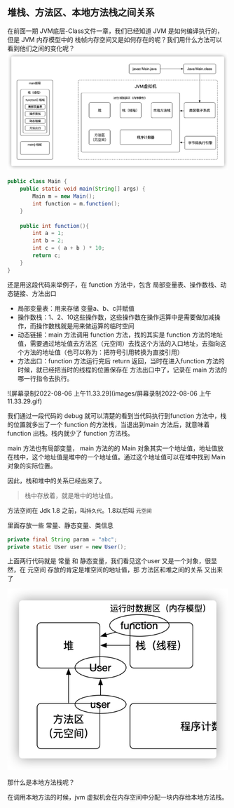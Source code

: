 ## 堆栈、方法区、本地方法栈之间关系

在前面一期 JVM底层-Class文件一章，我们已经知道 JVM 是如何编译执行的，但是 JVM 内存模型中的 栈帧内存空间又是如何存在的呢？我们用什么方法可以看到他们之间的变化呢？![image-20220806112121034](images/image-20220806112121034.png)

```java
public class Main {
    public static void main(String[] args) {
        Main m = new Main();
        int function = m.function();
    }

    public int function(){
        int a = 1;
        int b = 2;
        int c = ( a + b ) * 10;
        return c;
    }
}
```

还是用这段代码来举例子，在 function 方法中，包含 局部变量表、操作数栈、动态链接、方法出口

+ 局部变量表：用来存储 变量a、b、c并赋值
+ 操作数栈：1、2、10这些操作数，这些操作数在操作运算中是需要做加减操作，而操作数栈就是用来做运算的临时空间
+ 动态链接：main 方法调用 function 方法，找的其实是 function 方法的地址值，需要通过地址值去方法区（元空间）去找这个方法的入口地址，去指向这个方法的地址值（也可以称为：把符号引用转换为直接引用）
+ 方法出口：function 方法运行完后 return 返回，当时在进入function 方法的时候，就已经把当时的线程的位置保存在 方法出口中了，记录在 main 方法的哪一行指令去执行。

![屏幕录制2022-08-06 上午11.33.29](images/屏幕录制2022-08-06 上午11.33.29.gif)

我们通过一段代码的 debug 就可以清楚的看到当代码执行到function 方法中，栈的位置就多出了一个 function 的方法栈，当退出到main 方法后，就意味着 function 出栈。栈内就少了 function 方法栈。

main 方法也有局部变量， main 方法的的 Main 对象其实一个地址值，地址值放在栈中，这个地址值是堆中的一个地址值。通过这个地址值可以在堆中找到 Main对象的实际位置。

因此，栈和堆中的关系已经出来了。

> 栈中存放着，就是堆中的地址值。

方法空间在 Jdk 1.8 之前，叫`持久代`。1.8以后叫 `元空间` 

里面存放一些 常量、静态变量、类信息

```java
private final String param = "abc";
private static User user = new User();
```

上面两行代码就是 常量 和 静态变量，我们看见这个user 又是一个对象，很显然，在 元空间 存放的肯定是堆空间的地址值，那 方法区和堆之间的关系 又出来了

![image-20220806114831796](images/image-20220806114831796.png)

那什么是本地方法栈呢？

在调用本地方法的时候，jvm 虚拟机会在内存空间中分配一块内存给本地方法栈。